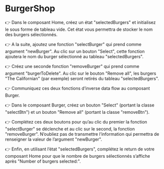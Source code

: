 # BurgerShop


👉 Dans le composant Home, créez un état "selectedBurgers" et initialisez le sous forme de tableau vide. Cet état vous permettra de stocker le nom des burgers sélectionnés.


👉  A la suite, ajoutez une fonction "selectBurger" qui prend comme argument "newBurger". Au clic sur un bouton "Select", cette fonction ajoutera le nom du burger sélectionné au tableau "selectedBurgers".


👉  Créez une seconde fonction "removeBurger" qui prend comme argument "burgerToDelete". Au clic sur le bouton "Remove all", les burgers "The Californian" (par exemple) seront retirés du tableau "selectedBurgers".


👉 Communiquez ces deux fonctions d’inverse data flow au composant Burger.


👉 Dans le composant Burger, créez un bouton "Select" (portant la classe "selectBtn") et un bouton "Remove all" (portant la classe "removeBtn").


👉 Complétez ces deux boutons pour qu’au clic du premier la fonction "selectBurger" se déclenche et au clic sur le second, la fonction "removeBurger". N’oubliez pas de transmettre l’information qui permettra de renseigner la valeur de l’argument "newBurger".


👉 Enfin, en utilisant l’état "selectedBurgers", complétez le return de votre composant Home pour que le nombre de burgers sélectionnés s’affiche après "Number of burgers selected:".



